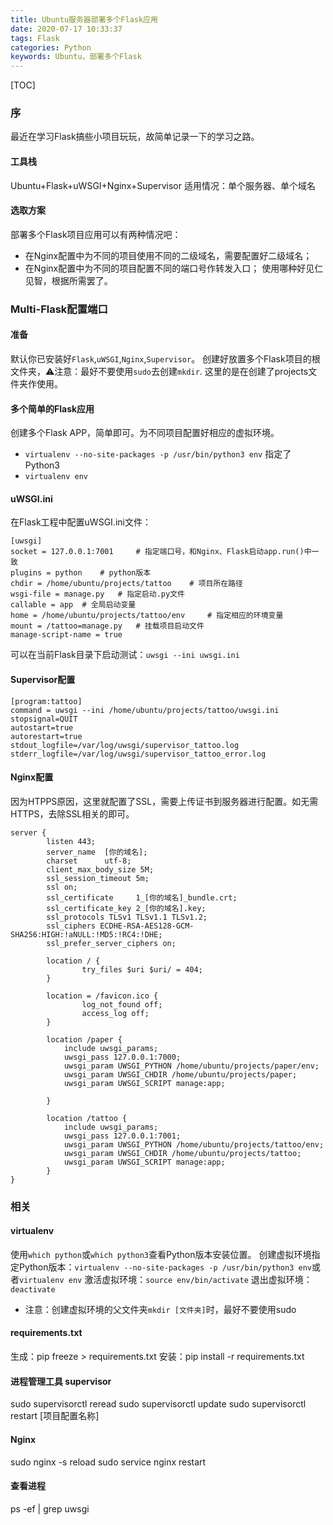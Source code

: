 ```yaml
---
title: Ubuntu服务器部署多个Flask应用
date: 2020-07-17 10:33:37
tags: Flask
categories: Python
keywords: Ubuntu，部署多个Flask
---
```

[TOC]
### 序
最近在学习Flask搞些小项目玩玩，故简单记录一下的学习之路。

#### 工具栈
Ubuntu+Flask+uWSGI+Nginx+Supervisor
适用情况：单个服务器、单个域名
#### 选取方案
部署多个Flask项目应用可以有两种情况吧：
* 在Nginx配置中为不同的项目使用不同的二级域名，需要配置好二级域名；
* 在Nginx配置中为不同的项目配置不同的端口号作转发入口；
使用哪种好见仁见智，根据所需罢了。

### Multi-Flask配置端口
#### 准备
默认你已安装好`Flask`,`uWSGI`,`Nginx`,`Supervisor`。
创建好放置多个Flask项目的根文件夹，⚠️注意：最好不要使用`sudo`去创建`mkdir`.
这里的是在创建了projects文件夹作使用。
#### 多个简单的Flask应用
创建多个Flask APP，简单即可。为不同项目配置好相应的虚拟环境。
* `virtualenv --no-site-packages -p /usr/bin/python3 env` 指定了Python3
* `virtualenv env`

#### uWSGI.ini
在Flask工程中配置uWSGI.ini文件：
```
[uwsgi]
socket = 127.0.0.1:7001     # 指定端口号，和Nginx、Flask启动app.run()中一致
plugins = python    # python版本
chdir = /home/ubuntu/projects/tattoo    # 项目所在路径
wsgi-file = manage.py   # 指定启动.py文件
callable = app  # 全局启动变量
home = /home/ubuntu/projects/tattoo/env     # 指定相应的环境变量
mount = /tattoo=manage.py   # 挂载项目启动文件
manage-script-name = true
```
可以在当前Flask目录下启动测试：`uwsgi --ini uwsgi.ini`

#### Supervisor配置
```
[program:tattoo]
command = uwsgi --ini /home/ubuntu/projects/tattoo/uwsgi.ini
stopsignal=QUIT
autostart=true
autorestart=true
stdout_logfile=/var/log/uwsgi/supervisor_tattoo.log
stderr_logfile=/var/log/uwsgi/supervisor_tattoo_error.log

```

#### Nginx配置
因为HTPPS原因，这里就配置了SSL，需要上传证书到服务器进行配置。如无需HTTPS，去除SSL相关的即可。
```
server {
        listen 443;
        server_name  [你的域名];
        charset      utf-8;
        client_max_body_size 5M;
        ssl_session_timeout 5m;
        ssl on;
        ssl_certificate     1_[你的域名]_bundle.crt;
        ssl_certificate_key 2_[你的域名].key;
        ssl_protocols TLSv1 TLSv1.1 TLSv1.2;
        ssl_ciphers ECDHE-RSA-AES128-GCM-SHA256:HIGH:!aNULL:!MD5:!RC4:!DHE;
        ssl_prefer_server_ciphers on;

        location / {
                try_files $uri $uri/ = 404;
        }

        location = /favicon.ico {
                log_not_found off;
                access_log off;
        }

        location /paper {
            include uwsgi_params;
            uwsgi_pass 127.0.0.1:7000;
            uwsgi_param UWSGI_PYTHON /home/ubuntu/projects/paper/env;
            uwsgi_param UWSGI_CHDIR /home/ubuntu/projects/paper;
            uwsgi_param UWSGI_SCRIPT manage:app;

        }

        location /tattoo {
            include uwsgi_params;
            uwsgi_pass 127.0.0.1:7001;
            uwsgi_param UWSGI_PYTHON /home/ubuntu/projects/tattoo/env;
            uwsgi_param UWSGI_CHDIR /home/ubuntu/projects/tattoo;
            uwsgi_param UWSGI_SCRIPT manage:app;
        }
}
```

### 相关
#### virtualenv
使用`which python`或`which python3`查看Python版本安装位置。
创建虚拟环境指定Python版本：`virtualenv --no-site-packages -p /usr/bin/python3 env`或者`virtualenv env`
激活虚拟环境：`source env/bin/activate`
退出虚拟环境：`deactivate`
* 注意：创建虚拟环境的父文件夹`mkdir [文件夹]`时，最好不要使用sudo


#### requirements.txt
生成：pip freeze > requirements.txt
安装：pip install -r requirements.txt

#### 进程管理工具 supervisor
sudo supervisorctl reread
sudo supervisorctl update
sudo supervisorctl restart [项目配置名称]

#### Nginx
sudo nginx -s reload
sudo service nginx restart

#### 查看进程
ps -ef | grep uwsgi
